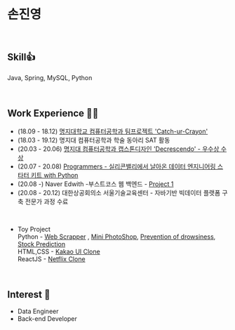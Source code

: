 # 손진영 

<br>

## Skill👍 
Java, Spring, MySQL, Python

<br>

## Work Experience 🤹‍♀️
- (18.09 - 18.12) [명지대학교 컴퓨터공학과 팀프로젝트 'Catch-ur-Crayon'](https://github.com/jysohn0825/team_project)
- (18.03 - 19.12) 명지대 컴퓨터공학과 학술 동아리 SAT 활동
- (20.03 - 20.06) [명지대 컴퓨터공학과 캡스톤디자인 'Decrescendo' - 우수상 수상](https://github.com/jysohn0825/capstone_design)
- (20.07 - 20.08) [Programmers - 실리콘밸리에서 날아온 데이터 엔지니어링 스타터 키트 with Python](https://github.com/jysohn0825/prgrms_data_eng)
- (20.08 -) Naver Edwith -부스트코스 웹 백엔드 - [Project 1](https://github.com/jysohn0825/boostcourse/blob/master/project_1.md)
- (20.08 - 20.12) 대한상공회의소 서울기술교육센터 - 자바기반 빅데이터 플랫폼 구축 전문가 과정 수료

<br>

- Toy Project <br>
Python - [Web Scrapper](https://github.com/jysohn0825/nomad_coder/tree/master/Python_Web_Scrapper) , [Mini PhotoShop](https://github.com/jysohn0825/toy_project/tree/master/mini%20PhotoShop), [Prevention of drowsiness](https://github.com/jysohn0825/toy_project/tree/master/Prevention%20of%20drowsiness), [Stock Prediction](https://github.com/jysohn0825/Stock)<br>
HTML,CSS - [Kakao UI Clone](https://github.com/jysohn0825/nomad_coder/tree/master/Kokoa_Clone_WebUI)<br>
ReactJS - [Netflix Clone](https://github.com/jysohn0825/nomad_coder/tree/master/Netflix_Clone_ReactJS)
<br>

## Interest 👀
- Data Engineer
- Back-end Developer

